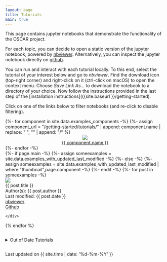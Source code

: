 ```yaml
---
layout: page
title: Tutorials
main: true
---
```


This page contains jupyter notebooks that demonstrate the functionality of the OSCAR project.

For each topic, you can decide to open a static version of the jupyter notebook, powered by <a href="https://nbviewer.jupyter.org/">nbviewer</a>.
Alternatively, you can inspect the jupyter notebook directly on <a href="https://github.com/">github</a>.

You can run and interact with each tutorial locally. To this end, select the tutorial of your interest below and go to <em>nbviewer</em>.
Find the download icon (top-right corner) and right-click on it (ctrl-click on macOS) to open the context menu. Choose <em>Save Link As...</em> to download the notebook to a directory of your choice. Now follow the instructions provided in the last step of the [installation instructions]({{site.baseurl }}/getting-started).

Click on one of the links below to filter notebooks (and re-click to disable filtering).

<div class="example_box">
  {%- for component in site.data.examples_components -%}
  {%- assign component_url = "/getting-started/tutorials/" | append: component.name | replace: " ", "" | append: "/" %}
  <div class="example">
    <a style="display: block; text-align: center;"
       {% if page.url == component_url %}
           href="{{ site.baseurl }}/getting-started/tutorials/"
           style="font-weight: bold;"
       {% else %}
           href="{{ site.baseurl }}{{component_url}}"
       {% endif %}
       >
      <img class="item_example-image-link"
           src="{{ site.baseurl }}/public/thumbnails/{{ component.logo }}">
      <div style="word-break: break-word;">
        {{ component.name }}
      </div>
    </a>
  </div>
  {%- endfor -%}
</div>

<div class="gallery_example_cards">
  {%- if page.main -%}
  {%-     assign someexamples = site.data.examples_with_updated_last_modified -%}
  {%- else -%}
  {%-     assign someexamples = site.data.examples_with_updated_last_modified | where:"thumbnail",page.component -%}
  {%- endif -%}
  {%- for post in someexamples  -%}

  <div class="item_example_card {{site.data.examples_status[post.filename]}}">
    <div class="item_example_left">
        <img class="item_example-image"
             src="{{ site.baseurl }}/public/thumbnails/{{ post.thumbnail }}">
    </div>
    <div class="item_example_right">
      <div class="item_example-title">
          {{ post.title }}
      </div>
      <div class="item_example-author">Author(s): {{ post.author }}</div>
      <div class="item_last_modified">Last modified: {{ post.date }} </div>
      <div><a href="https://nbviewer.jupyter.org/github/{{ post.repository }}/blob/{{ post.branch }}/{{ post.filename }}.ipynb">nbviewer</a> </div>
      <a href="https://github.com/{{ post.repository }}/blob/master/{{ post.filename }}.ipynb">Github</a>

    </div>
  </div>
  {% endfor %}
</div>

<details style="padding-top: 2em; padding-bottom: 2em;">
  <summary>Out of Date Tutorials</summary>
<div class="borked">
<div class="gallery_example_cards">
  {%- if page.main -%}
  {%-     assign someexamples = site.data.examples_with_updated_last_modified -%}
  {%- else -%}
  {%-     assign someexamples = site.data.examples_with_updated_last_modified | where:"thumbnail",page.component -%}
  {%- endif -%}
  {%- for post in someexamples  -%}
  <div class="item_example_card {{site.data.examples_status[post.filename]}}">
    <div class="item_example_left">
        <img class="item_example-image"
             src="{{ site.baseurl }}/public/thumbnails/{{ post.thumbnail }}">
    </div>
    <div class="item_example_right">
      <div class="item_example-title">
          {{ post.title }}
      </div>
      <div class="item_example-author">Author(s): {{ post.author }}</div>
      <div class="item_last_modified">Last modified: {{ post.date }} </div>
      <div><a href="https://nbviewer.jupyter.org/github/{{ post.repository }}/blob/{{ post.branch }}/{{ post.filename }}.ipynb">nbviewer</a> </div>
      <a href="https://github.com/{{ post.repository }}/blob/master/{{ post.filename }}.ipynb">Github</a>

    </div>
  </div>
  {% endfor %}
</div>
</div>
</details>
<span class="date">Last updated on {{ site.time | date: '%d-%m-%Y' }}</span>
